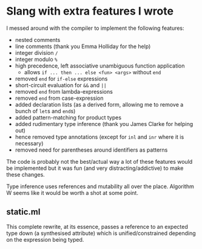 # Slang with extra features I wrote

I messed around with the compiler to implement the following features:
-	nested comments
-	line comments (thank you Emma Holliday for the help)
-	integer division `/`
-	integer modulo `%`
-	high precedence, left associative unambiguous function application
	- allows `if ... then ... else <fun> <args>` without `end`
-	removed `end` for `if-else` expressions
-	short-circuit evaluation for `&&` and `||`
-	removed `end` from lambda-expressions
-	removed `end` from case-expression
-	added declaration lists (as a derived form, allowing me to remove a bunch of `let`s and `end`s)
-	added pattern-matching for product types
-	added rudimentary type inference (thank you James Clarke for helping out)
-	hence removed type annotations (except for `inl` and `inr` where it is necessary)
-	removed need for parentheses around identifiers as patterns

The code is probably not the best/actual way a lot of these features would be
implemented but it was fun (and very distracting/addictive) to make these changes.

Type inference uses references and mutability all over the place. Algorithm W seems
like it would be worth a shot at some point.

## static.ml
This complete rewrite, at its essence, passes a reference to an expected type down
(a synthesised attribute) which is unified/constrained depending on the expression being typed.
